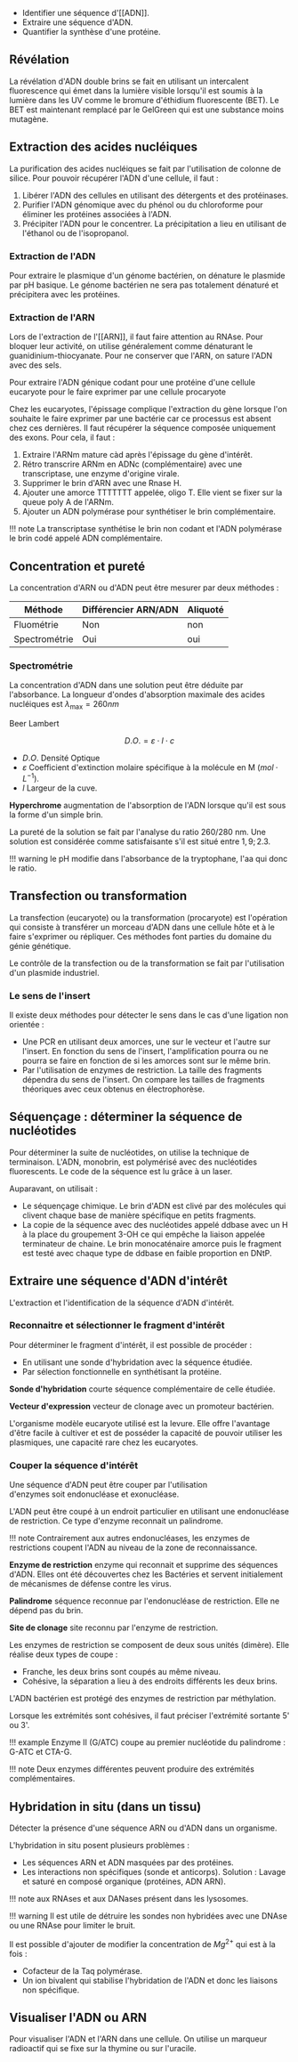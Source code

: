 
* Identifier une séquence d'[[ADN]].
* Extraire une séquence d'ADN.
* Quantifier la synthèse d'une protéine.
## Révélation

La révélation d'ADN double brins se fait en utilisant un intercalent fluorescence qui émet dans la lumière visible lorsqu'il est soumis à la lumière dans les UV comme le bromure d'éthidium fluorescente (BET). Le BET est maintenant remplacé par le GelGreen qui est une substance moins mutagène.
## Extraction des acides nucléiques

La purification des acides nucléiques se fait par l'utilisation de colonne de silice. Pour pouvoir récupérer l'ADN d'une cellule, il faut :

1. Libérer l'ADN des cellules en utilisant des détergents et des protéinases.
2. Purifier l'ADN génomique avec du phénol ou du chloroforme pour éliminer les protéines associées à l'ADN.
3. Précipiter l'ADN pour le concentrer. La précipitation a lieu en utilisant de l'éthanol ou de l'isopropanol.
### Extraction de l'ADN 

Pour extraire le plasmique d'un génome bactérien, on dénature le plasmide par pH basique. Le génome bactérien ne sera pas totalement dénaturé et précipitera avec les protéines.
### Extraction de l'ARN

Lors de l'extraction de l'[[ARN]], il faut faire attention au RNAse. Pour bloquer leur activité, on utilise généralement comme dénaturant le guanidinium-thiocyanate. Pour ne conserver que l'ARN, on sature l'ADN avec des sels.

Pour extraire l'ADN génique codant pour une protéine d'une cellule eucaryote pour le faire exprimer par une cellule procaryote

Chez les eucaryotes, l'épissage complique l'extraction du gène lorsque l'on souhaite le faire exprimer par une bactérie car ce processus est absent chez ces dernières. Il faut récupérer la séquence composée uniquement des exons. Pour cela, il faut :

1. Extraire l'ARNm mature càd après l'épissage du gène d'intérêt.
2. Rétro transcrire ARNm en ADNc (complémentaire) avec une transcriptase, une enzyme d'origine virale.
3. Supprimer le brin d'ARN avec une Rnase H.
4. Ajouter une amorce TTTTTTT appelée, oligo T. Elle vient se fixer sur la queue poly A de l'ARNm.
5. Ajouter un ADN polymérase pour synthétiser le brin complémentaire.

!!! note
    La transcriptase synthétise le brin non codant et l'ADN polymérase le brin codé appelé ADN complémentaire.

## Concentration et pureté

La concentration d'ARN ou d'ADN peut être mesurer par deux méthodes :

Méthode         | Différencier ARN/ADN  | Aliquoté
----------------|-----------------------|---
Fluométrie      | Non                   | non
Spectrométrie   | Oui                   | oui

### Spectrométrie

La concentration d'ADN dans une solution peut être déduite par
l'absorbance. La longueur d'ondes d'absorption maximale des acides nucléiques est $\lambda_{\max} = 260nm$

Beer Lambert

$$D.O. = \varepsilon \cdot l \cdot c$$

* $D.O.$ Densité Optique 
* $\varepsilon$ Coefficient d'extinction molaire spécifique à la molécule en M ($mol \cdot L^{-1}$).
* $l$ Largeur de la cuve.

__Hyperchrome__ augmentation de l'absorption de l'ADN lorsque qu'il est sous la forme d'un simple brin.

La pureté de la solution se fait par l'analyse du ratio 260/280 nm. Une solution est considérée comme satisfaisante s'il est situé entre $1,9 ; 2.3$.

!!! warning
    le pH modifie dans l'absorbance de la tryptophane, l'aa qui donc le ratio.
## Transfection ou transformation

La transfection (eucaryote) ou la transformation (procaryote) est l'opération qui consiste à transférer un morceau d'ADN dans une cellule hôte et à le faire s'exprimer ou répliquer. Ces méthodes font parties du domaine du génie génétique.

Le contrôle de la transfection ou de la transformation se fait par l'utilisation d'un plasmide industriel.
### Le sens de l'insert

Il existe deux méthodes pour détecter le sens dans le cas d'une ligation non orientée :

* Une PCR en utilisant deux amorces, une sur le vecteur et l'autre sur l'insert. En fonction du sens de l'insert, l'amplification pourra ou ne pourra se faire en fonction de si les amorces sont sur le même brin.
* Par l'utilisation de enzymes de restriction. La taille des fragments dépendra du sens de l'insert. On compare les tailles de fragments théoriques avec ceux obtenus en électrophorèse.
## Séquençage : déterminer la séquence de nucléotides

Pour déterminer la suite de nucléotides, on utilise la technique de terminaison. L'ADN, monobrin, est polymérisé avec des nucléotides fluorescents. Le code de la séquence est lu grâce à un laser.

Auparavant, on utilisait :

* Le séquençage chimique. Le brin d'ADN est clivé par des molécules qui clivent chaque base de manière spécifique en petits fragments.
* La copie de la séquence avec des nucléotides appelé ddbase avec un H à la place du groupement 3-OH ce qui empêche la liaison appelée terminateur de chaine. Le brin monocaténaire amorce puis le fragment est testé avec chaque type de ddbase en faible proportion en DNtP.
## Extraire une séquence d'ADN d'intérêt

L'extraction et l'identification de la séquence d'ADN d'intérêt.
### Reconnaitre et sélectionner le fragment d'intérêt

Pour déterminer le fragment d'intérêt, il est possible de procéder :

* En utilisant une sonde d'hybridation avec la séquence étudiée.
* Par sélection fonctionnelle en synthétisant la protéine.

__Sonde d'hybridation__ courte séquence complémentaire de celle étudiée.

__Vecteur d'expression__ vecteur de clonage avec un promoteur bactérien.

L'organisme modèle eucaryote utilisé est la levure. Elle offre l'avantage d'être facile à cultiver et est de posséder la capacité de pouvoir utiliser les plasmiques, une capacité rare chez les eucaryotes.
### Couper la séquence d'intérêt

Une séquence d'ADN peut être couper par l'utilisation d'enzymes soit endonucléase et exonucléase.

L'ADN peut être coupé à un endroit particulier en utilisant une endonucléase de restriction. Ce type d'enzyme reconnait un palindrome.

!!! note
    Contrairement aux autres endonucléases, les enzymes de restrictions coupent l'ADN au niveau de la zone de reconnaissance.

__Enzyme de restriction__ enzyme qui reconnait et supprime des séquences d'ADN. Elles ont été découvertes chez les Bactéries et servent initialement de mécanismes de défense contre les virus.

__Palindrome__ séquence reconnue par l'endonucléase de restriction. Elle ne dépend pas du brin.

__Site de clonage__ site reconnu par l'enzyme de restriction.

Les enzymes de restriction se composent de deux sous unités (dimère). Elle réalise deux types de coupe :

* Franche, les deux brins sont coupés au même niveau.
* Cohésive, la séparation a lieu à des endroits différents les deux brins.

L'ADN bactérien est protégé des enzymes de restriction par méthylation.

Lorsque les extrémités sont cohésives, il faut préciser l'extrémité sortante 5' ou 3'. 

!!! example
    Enzyme II (G/ATC) coupe au premier nucléotide du palindrome : G-ATC et CTA-G.

!!! note
    Deux enzymes différentes peuvent produire des extrémités complémentaires.
## Hybridation in situ (dans un tissu)

Détecter la présence d'une séquence ARN ou d'ADN dans un organisme.

L'hybridation in situ posent plusieurs problèmes :

* Les séquences ARN et ADN masquées par des protéines. 
* Les interactions non spécifiques (sonde et anticorps). Solution :
Lavage et saturé en composé organique (protéines, ADN ARN).

!!! note
    aux RNAses et aux DANases présent dans les lysosomes.

!!! warning
    Il est utile de détruire les sondes non hybridées avec une DNAse ou une RNAse pour limiter le bruit.

Il est possible d'ajouter de modifier la concentration de $Mg^{2+}$ qui est à la fois :

* Cofacteur de la Taq polymérase.
* Un ion bivalent qui stabilise l'hybridation de l'ADN et donc les liaisons non spécifique.
## Visualiser l'ADN ou ARN
Pour visualiser l'ADN et l'ARN dans une cellule. On utilise un marqueur radioactif qui se fixe sur la thymine ou sur l'uracile.